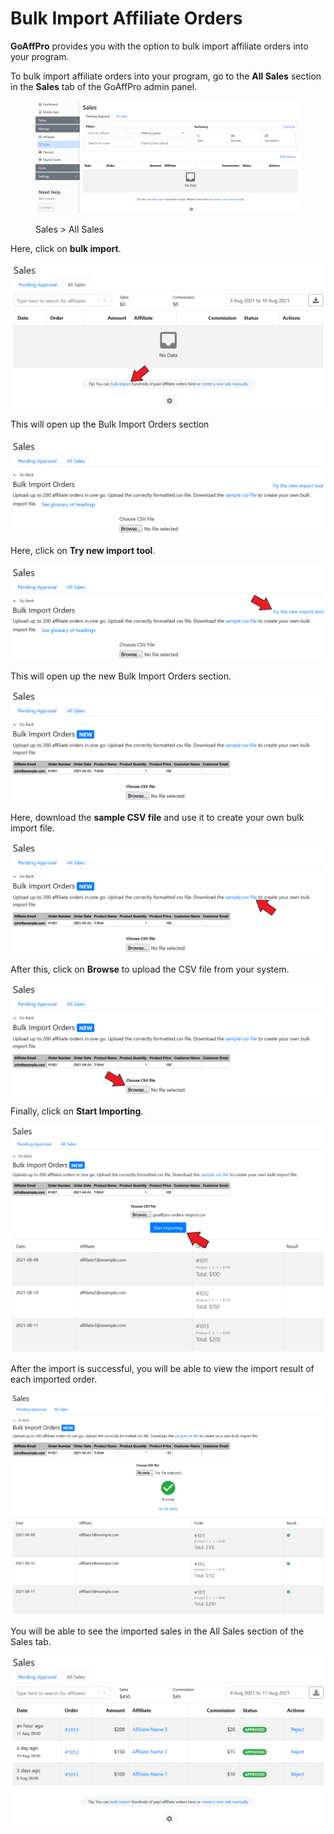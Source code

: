 # Bulk Import Affiliate Orders

**GoAffPro** provides you with the option to bulk import affiliate orders into your program.

To bulk import affiliate orders into your program, go to the **All Sales** section in the **Sales** tab of the GoAffPro admin panel.

<figure><img src="../../../.gitbook/assets/image (85).png" alt=""><figcaption><p>Sales > All Sales</p></figcaption></figure>

Here, click on **bulk import**.

![Click on bulk import](<../../../.gitbook/assets/Screenshot 2021-08-11 000143.png>)

This will open up the Bulk Import Orders section

![Bulk Import Orders](<../../../.gitbook/assets/image (2635).png>)

Here, click on **Try new import tool**.

![Click on Try new import tool](<../../../.gitbook/assets/Screenshot 2021-08-11 000324.png>)

This will open up the new Bulk Import Orders section.

![Bulk Import Orders](<../../../.gitbook/assets/image (390).png>)

Here, download the **sample CSV file** and use it to create your own bulk import file.

![Download sample CSV file](<../../../.gitbook/assets/Screenshot 2021-08-11 000526.png>)

After this, click on **Browse** to upload the CSV file from your system.

![Click on Browse](<../../../.gitbook/assets/Screenshot 2021-08-11 000526 (1).png>)

Finally, click on **Start Importing**.

![Click on Start Importing](<../../../.gitbook/assets/Screenshot 2021-08-11 011953.png>)

After the import is successful, you will be able to view the import result of each imported order.&#x20;

![Import Success](<../../../.gitbook/assets/image (1917).png>)

You will be able to see the imported sales in the All Sales section of the Sales tab.

![](<../../../.gitbook/assets/image (2008).png>)
